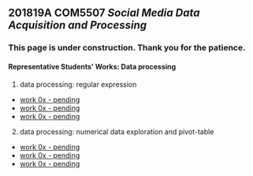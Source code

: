 ## 201819A COM5507 *Social Media Data Acquisition and Processing*

### This page is under construction. Thank you for the patience.

#### Representative Students' Works: Data processing

1. data processing: regular expression

 - [work 0x - pending]()
 - [work 0x - pending]()
 - [work 0x - pending]()


2. data processing: numerical data exploration and pivot-table

 - [work 0x - pending]()
 - [work 0x - pending]()
 - [work 0x - pending]()
